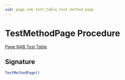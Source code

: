 ```yaml
---
uid: page_nab_test_table_test_method_page
---
```

# <a name="test_method_page"></a>TestMethodPage Procedure

[Page NAB Test Table](index.md)

## <a name="signature"></a>Signature

```javascript
TestMethodPage()
```
